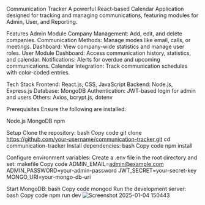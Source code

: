 Communication Tracker
A powerful React-based Calendar Application designed for tracking and managing communications, featuring modules for Admin, User, and Reporting.

Features
Admin Module
Company Management: Add, edit, and delete companies.
Communication Methods: Manage modes like email, calls, or meetings.
Dashboard: View company-wide statistics and manage user roles.
User Module
Dashboard: Access communication history, statistics, and calendar.
Notifications: Alerts for overdue and upcoming communications.
Calendar Integration: Track communication schedules with color-coded entries.

Tech Stack
Frontend: React.js, CSS, JavaScript
Backend: Node.js, Express.js
Database: MongoDB
Authentication: JWT-based login for admin and users
Others: Axios, bcrypt.js, dotenv

Prerequisites
Ensure the following are installed:

Node.js
MongoDB
npm

Setup
Clone the repository:
bash
Copy code
git clone https://github.com/your-username/communication-tracker.git
cd communication-tracker
Install dependencies:
bash
Copy code
npm install

Configure environment variables:
Create a .env file in the root directory and set:
makefile
Copy code
ADMIN_EMAIL=admin@example.com
ADMIN_PASSWORD=your-admin-password
JWT_SECRET=your-secret-key
MONGO_URI=your-mongo-db-uri

Start MongoDB:
bash
Copy code
mongod
Run the development server:
bash
Copy code
npm run dev
![Screenshot 2025-01-04 150443](https://github.com/user-attachments/assets/69a6fdcf-878e-4ae6-b70f-b5ef18c0b896)

